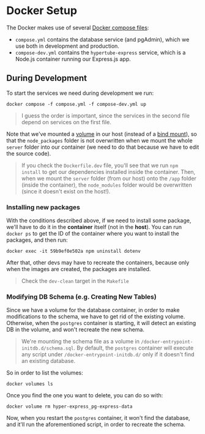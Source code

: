 # Docker Setup
The Docker makes use of several [Docker compose files](https://docs.docker.com/compose/compose-file/):

* `compose.yml` contains the database service (and pgAdmin), which we use both in development and production.
* `compose-dev.yml` contains the `hypertube-express` service, which is a Node.js container running our Express.js app.

## During Development
To start the services we need during development we run:
```
docker compose -f compose.yml -f compose-dev.yml up
```

> I guess the order is important, since the services in the second file depend on services on the first file.

Note that we've mounted a [volume](https://docs.docker.com/storage/volumes/) in our host (instead of a [bind mount](https://docs.docker.com/storage/bind-mounts/)), so that the `node_packages` folder is not overwritten when we mount the whole `server` folder into our container (we need to do that because we have to edit the source code).

> If you check the `Dockerfile.dev` file, you'll see that we run `npm install` to get our dependencies installed inside the container. Then, when we mount the `server` folder (from our host) onto the `/app` folder (inside the container), the `node_modules` folder would be overwritten (since it doesn't exist on the host!).

### Installing new packages
With the conditions described above, if we need to install some package, we'll have to do it in the **container** itself (not in the **host**). You can run ``docker ps`` to get the ID of the container where you want to install the packages, and then run:
```
docker exec -it 59b9ef0e502a npm uninstall dotenv
```

After that, other devs may have to recreate the containers, because only when the images are created, the packages are installed.

> Check the `dev-clean` target in the `Makefile`

### Modifying DB Schema (e.g. Creating New Tables)
Since we have a volume for the database container, in order to make modifications to the schema, we have to get rid of the existing volume. Otherwise, when the `postgres` container is starting, it will detect an existing DB in the volume, and won't recreate the new schema.

> We're mounting the schema file as a volume in `/docker-entrypoint-initdb.d/schema.sql`. By default, the `postgres` container will execute any script under `/docker-entrypoint-initdb.d/` only if it doesn't find an existing database.

So in order to list the volumes:
```
docker volumes ls
```

Once you find the one you want to delete, you can do so with:
```
docker volume rm hyper-express_pg-express-data
```

Now, when you restart the `postgres` container, it won't find the database, and it'll run the aforementioned script, in order to recreate the schema.
